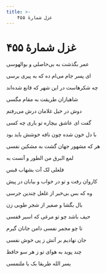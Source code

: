 ```yaml
---
title: >-
    غزل شمارهٔ ۴۵۵
---
```

# غزل شمارهٔ ۴۵۵

<div class="b" id="bn1"><div class="m1"><p>عمر بگذشت به بی‌حاصلی و بوالهوسی</p></div>
<div class="m2"><p>ای پسر جام می‌ام ده که به پیری برسی</p></div></div>
<div class="b" id="bn2"><div class="m1"><p>چه شکرهاست در این شهر که قانع شده‌اند</p></div>
<div class="m2"><p>شاهبازان طریقت به مقام مگسی</p></div></div>
<div class="b" id="bn3"><div class="m1"><p>دوش در خیل غلامان درش می‌رفتم</p></div>
<div class="m2"><p>گفت ای عاشق بیچاره تو باری چه کسی</p></div></div>
<div class="b" id="bn4"><div class="m1"><p>با دل خون شده چون نافه خوشش باید بود</p></div>
<div class="m2"><p>هر که مشهور جهان گشت به مشکین نفسی</p></div></div>
<div class="b" id="bn5"><div class="m1"><p>لمع البرق من الطور و آنست به</p></div>
<div class="m2"><p>فلعلی لک آت بشهاب قبس</p></div></div>
<div class="b" id="bn6"><div class="m1"><p>کاروان رفت و تو در خواب و بیابان در پیش</p></div>
<div class="m2"><p>وه که بس بی‌خبر از غلغل چندین جرسی</p></div></div>
<div class="b" id="bn7"><div class="m1"><p>بال بگشا و صفیر از شجر طوبی زن</p></div>
<div class="m2"><p>حیف باشد چو تو مرغی که اسیر قفسی</p></div></div>
<div class="b" id="bn8"><div class="m1"><p>تا چو مجمر نفسی دامن جانان گیرم</p></div>
<div class="m2"><p>جان نهادیم بر آتش ز پی خوش نفسی</p></div></div>
<div class="b" id="bn9"><div class="m1"><p>چند پوید به هوای تو ز هر سو حافظ</p></div>
<div class="m2"><p>یسر الله طریقا بک یا ملتمسی</p></div></div>